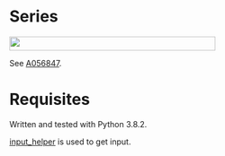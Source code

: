 # Series
<img src="/series1/tex/bf4040fc128dd0ad549b5736c0c279f1.svg?invert_in_darkmode&sanitize=true" align=middle width=365.95306604999996pt height=24.65753399999998pt/>

See [A056847](https://oeis.org/A056847).

# Requisites
Written and tested with Python 3.8.2.

[input_helper](https://github.com/XPhyro/input_helper) is used to get input.
